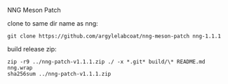 NNG Meson Patch

clone to same dir name as nng:

```
git clone https://github.com/argylelabcoat/nng-meson-patch nng-1.1.1
```

build release zip:

```
zip -r9 ../nng-patch-v1.1.1.zip ./ -x *.git* build/\* README.md nng.wrap
sha256sum ../nng-patch-v1.1.1.zip
```
